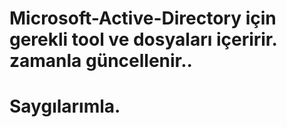 # Microsoft-Active-Directory için gerekli tool ve dosyaları içeririr. zamanla güncellenir..
# Saygılarımla.
